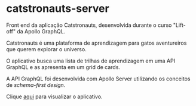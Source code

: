 # catstronauts-server
Front end da aplicação Catstronauts, desenvolvida durante o curso "Lift-off" da Apollo GraphQL.

Catstronauts é uma plataforma de aprendizagem para gatos aventureiros que querem explorar o universo.

O aplicativo busca uma lista de trilhas de aprendizagem em uma API GraphQL e as apresenta em um grid de cards.

A API GraphQL foi desenvolvida com Apollo Server utilizando os conceitos de *schema-first design*.

Clique [aqui](https://catstronauts-client-theta.vercel.app) para visualizar o aplicativo.
